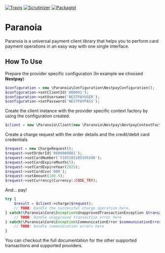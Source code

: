 [![Travis](https://img.shields.io/travis/paranoiaproject/paranoia.svg)](https://travis-ci.org/paranoiaproject/paranoia)
[![Scrutinizer](https://img.shields.io/scrutinizer/g/paranoiaproject/paranoia.svg)](https://scrutinizer-ci.com/g/paranoiaproject/paranoia/)
[![Packagist](https://img.shields.io/packagist/dt/paranoiaproject/paranoia.svg)](https://packagist.org/packages/paranoiaproject/paranoia)


# Paranoia 

Paranoia is a universal payment client library that helps you to perform card payment operations in an easy way with one single interface. 

## How To Use

Prepare the provider specific configuration (In example we choosed **Nestpay**)

```php
$configuration = new \Paranoia\Configuration\NestpayConfiguration();
$configuration->setClientId('000001');
$configuration->setUsername('NESTPAYUSER');
$configuration->setPassword('NESTPAYPASS');
```

Create the client instance with the provider specific context factory by using the configuration created.

```php
$client = new \Paranoia\Client(new \Paranoia\Nestpay\NestpayContextFactory($configuration));
```

Create a charge request with the order details and the credit/debit card credentials

```php
$request = new ChargeRequest();
$request->setOrderId('0000000001');
$request->setCardNumber('5105105105105100');
$request->setCardExpireMonth(5);
$request->setCardExpireYear(2025);
$request->setCardCvv('000');
$request->setAmount(100.5);
$request->setCurrency(Currency::CODE_TRY);
```

And... pay!

```php
try {
	$result = $client->charge($request);
	// TODO: Handle the successful charge operation here.
} catch(\Paranoia\Core\Exception\UnapprovedTransactionException $transactionError) {
	// TODO: Handle unapproved transaction error here
} catch(\Paranoia\Core\Exception\CommunicationError $communicationError) {
	// TODO: Handle communication errors here
}
```

You can checkout the full documentation for the other supported transactions and supported providers.
